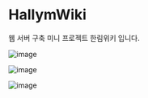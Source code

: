 # HallymWiki
웹 서버 구축 미니 프로젝트 한림위키 입니다.


![image](https://user-images.githubusercontent.com/90320005/227490600-b89b80e1-8f86-40c2-a7b9-6f9b53819257.png)

![image](https://user-images.githubusercontent.com/90320005/227490630-a09256aa-09c8-461d-8e7e-3e37b89d7478.png)

![image](https://user-images.githubusercontent.com/90320005/227490640-0c9502ad-c886-4ca3-9d8f-a2484d6f1bf6.png)
